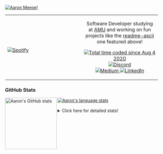 [![Aaron Meese!](https://user-images.githubusercontent.com/17814535/88975338-a2aabf00-d27f-11ea-963f-8a19608716b4.png)](https://github.com/ajmeese7/readme-ascii "README ASCII")

<!-- Modified from project here: https://github.com/novatorem/novatorem -->
<table width="100%"> 
  <tr>
  <td width="50%">
      
&nbsp; <br> [![Spotify](https://ajmeese7.vercel.app/api/spotify)](https://open.spotify.com/user/ajmeese)

  </td>
  <td width="50%">
    <p align="center">
    Software Developer studying at <a href="https://www.amu.apus.edu/">AMU</a> and working on fun 
    projects like the <a href="https://github.com/ajmeese7/readme-ascii">readme-ascii</a> one featured above!
    </p>
    <p align="center">
      <a href="https://wakatime.com/@f726891d-3b02-46cd-9b60-e8c59f9e2b14">
        <img src="https://wakatime.com/badge/user/f726891d-3b02-46cd-9b60-e8c59f9e2b14.svg" alt="Total time coded since Aug 4 2020" title="WakaTime" />
      </a>
      <a href="http://link.aaronmeese.com/discord">
        <img src="https://img.shields.io/badge/discord-ajmeese7%234835-369?style=flat-square&logo=discord&logoColor=white&color=purple" alt="Discord" title="Discord">
      </a>
      <br />
      <a href="https://link.aaronmeese.com/medium">
        <img src="https://img.shields.io/badge/medium-ajmeese7-1DB954?style=flat-square&logo=medium&logoColor=white" alt="Medium" title="Medium">
      </a>
      <a href="https://link.aaronmeese.com/linkedin">
        <img src="https://img.shields.io/badge/linkedIn-aaronmeese-1DB954?style=flat-square&logo=linkedin&logoColor=white&color=blue" alt="LinkedIn" title="LinkedIn">
      </a>
    </p>
  </td>

</table>

[//]: <> (The `&nbsp;` is to have Aphelion take up more space)

### GitHub Stats ###

<a href="https://profile-summary-for-github.com/user/ajmeese7">
  <img align="left" height="170px" src="https://github-readme-stats.vercel.app/api?username=ajmeese7&show_icons=true&line_height=27&count_private=true" alt="Aaron's GitHub stats"/>
  <img src="https://github-readme-stats.vercel.app/api/top-langs/?username=ajmeese7&hide_langs_below=5&layout=compact" alt="Aaron's language stats"/>
</a>

<br />
<br />
<details>
<summary>Click here for detailed stats!</summary>

### :zap: Recent Activity
<!--START_SECTION:activity-->
1. 🎉 Merged PR [#90](https://github.com/ajmeese7/aaronmeese.com/pull/90) in [ajmeese7/aaronmeese.com](https://github.com/ajmeese7/aaronmeese.com)
2. 🗣 Commented on [#90](https://github.com/ajmeese7/aaronmeese.com/issues/90) in [ajmeese7/aaronmeese.com](https://github.com/ajmeese7/aaronmeese.com)
3. 🎉 Merged PR [#89](https://github.com/ajmeese7/aaronmeese.com/pull/89) in [ajmeese7/aaronmeese.com](https://github.com/ajmeese7/aaronmeese.com)
4. ❗️ Closed issue [#15](https://github.com/ajmeese7/aaronmeese.com/issues/15) in [ajmeese7/aaronmeese.com](https://github.com/ajmeese7/aaronmeese.com)
5. 🗣 Commented on [#15](https://github.com/ajmeese7/aaronmeese.com/issues/15) in [ajmeese7/aaronmeese.com](https://github.com/ajmeese7/aaronmeese.com)
<!--END_SECTION:activity-->

### 🧐 Waka Stats
<!--START_SECTION:waka-->
![Code Time](http://img.shields.io/badge/Code%20Time-1%2C030%20hrs%2041%20mins-blue)

**🐱 My GitHub Data** 

> 🏆 692 Contributions in the Year 2022
 > 
> 📦 339.6 kB Used in GitHub's Storage 
 > 
> 💼 Opted to Hire
 > 
> 📜 74 Public Repositories 
 > 
> 🔑 27 Private Repositories  
 > 
**I'm an Early 🐤** 

```text
🌞 Morning    265 commits    ██████░░░░░░░░░░░░░░░░░░░   24.58% 
🌆 Daytime    396 commits    █████████░░░░░░░░░░░░░░░░   36.73% 
🌃 Evening    404 commits    █████████░░░░░░░░░░░░░░░░   37.48% 
🌙 Night      13 commits     ░░░░░░░░░░░░░░░░░░░░░░░░░   1.21%

```
📅 **I'm Most Productive on Sunday** 

```text
Monday       125 commits    ███░░░░░░░░░░░░░░░░░░░░░░   11.6% 
Tuesday      162 commits    ███░░░░░░░░░░░░░░░░░░░░░░   15.03% 
Wednesday    132 commits    ███░░░░░░░░░░░░░░░░░░░░░░   12.24% 
Thursday     154 commits    ███░░░░░░░░░░░░░░░░░░░░░░   14.29% 
Friday       125 commits    ███░░░░░░░░░░░░░░░░░░░░░░   11.6% 
Saturday     176 commits    ████░░░░░░░░░░░░░░░░░░░░░   16.33% 
Sunday       204 commits    ████░░░░░░░░░░░░░░░░░░░░░   18.92%

```


📊 **This Week I Spent My Time On** 

```text
⌚︎ Time Zone: America/New_York

💬 Programming Languages: 
JavaScript               4 hrs 26 mins       █████████░░░░░░░░░░░░░░░░   37.94% 
PHP                      1 hr 30 mins        ███░░░░░░░░░░░░░░░░░░░░░░   12.83% 
Markdown                 1 hr 23 mins        ███░░░░░░░░░░░░░░░░░░░░░░   11.83% 
Bash                     51 mins             █░░░░░░░░░░░░░░░░░░░░░░░░   7.34% 
Other                    49 mins             █░░░░░░░░░░░░░░░░░░░░░░░░   7.08%

🐱‍💻 Projects: 
aaronmeese.com           7 hrs 5 mins        ███████████████░░░░░░░░░░   60.4% 
karameese.com            3 hrs 36 mins       ███████░░░░░░░░░░░░░░░░░░   30.71% 
nginx                    1 hr 1 min          ██░░░░░░░░░░░░░░░░░░░░░░░   8.73% 
vault                    1 min               ░░░░░░░░░░░░░░░░░░░░░░░░░   0.16%

```

**I Mostly Code in JavaScript** 

```text
JavaScript               32 repos            ████████████░░░░░░░░░░░░░   50.0% 
HTML                     9 repos             ███░░░░░░░░░░░░░░░░░░░░░░   14.06% 
Python                   5 repos             ██░░░░░░░░░░░░░░░░░░░░░░░   7.81% 
Java                     4 repos             █░░░░░░░░░░░░░░░░░░░░░░░░   6.25% 
CSS                      3 repos             █░░░░░░░░░░░░░░░░░░░░░░░░   4.69%

```



 Last Updated on 26/05/2022 00:06:41 UTC
<!--END_SECTION:waka-->
</details>
